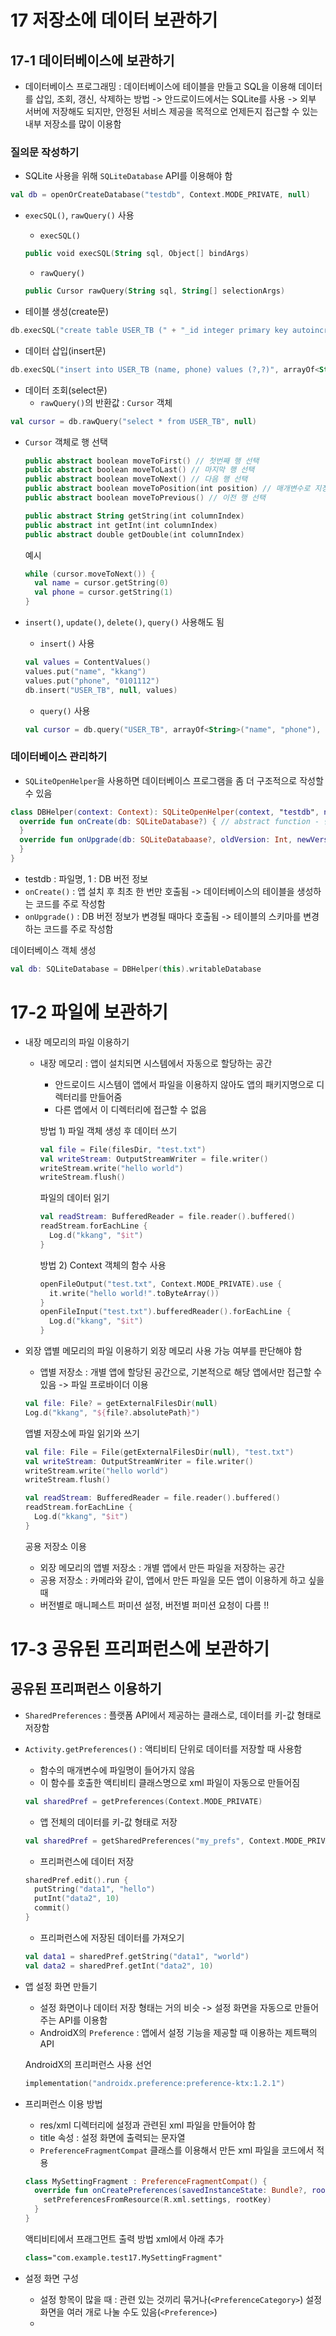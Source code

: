 # 17 저장소에 데이터 보관하기
## 17-1 데이터베이스에 보관하기
- 데이터베이스 프로그래밍 : 데이터베이스에 테이블을 만들고 SQL을 이용해 데이터를 삽입, 조회, 갱신, 삭제하는 방법 -> 안드로이드에서는 SQLite를 사용
  -> 외부 서버에 저장해도 되지만, 안정된 서비스 제공을 목적으로 언제든지 접근할 수 있는 내부 저장소를 많이 이용함

### 질의문 작성하기
- SQLite 사용을 위해 `SQLiteDatabase` API를 이용해야 함
```Kotlin
val db = openOrCreateDatabase("testdb", Context.MODE_PRIVATE, null)
```

- `execSQL()`, `rawQuery()` 사용
  - `execSQL()`
  ```Kotlin
  public void execSQL(String sql, Object[] bindArgs)
  ```
  
  - `rawQuery()`
  ```Kotlin
  public Cursor rawQuery(String sql, String[] selectionArgs)
  ```

- 테이블 생성(create문)
```Kotlin
db.execSQL("create table USER_TB (" + "_id integer primary key autoincrement," + "name not null," + "phone)")
```

- 데이터 삽입(insert문)
```Kotlin
db.execSQL("insert into USER_TB (name, phone) values (?,?)", arrayOf<String>("kkang", "0101111"))
```

- 데이터 조회(select문)
  - `rawQuery()`의 반환값 : `Cursor` 객체
```Kotlin
val cursor = db.rawQuery("select * from USER_TB", null)
```

- `Cursor` 객체로 행 선택
  ```Kotlin
  public abstract boolean moveToFirst() // 첫번째 행 선택
  public abstract boolean moveToLast() // 마지막 행 선택
  public abstract boolean moveToNext() // 다음 행 선택
  public abstract boolean moveToPosition(int position) // 매개변수로 지정한 위치의 행 선택
  public abstract boolean moveToPrevious() // 이전 행 선택
  ```
  ```Kotlin
  public abstract String getString(int columnIndex)
  public abstract int getInt(int columnIndex)
  public abstract double getDouble(int columnIndex)
  ```

  예시
  ```Kotlin
  while (cursor.moveToNext()) {
    val name = cursor.getString(0)
    val phone = cursor.getString(1)
  }
  ```

- `insert()`, `update()`, `delete()`, `query()` 사용해도 됨
  - `insert()` 사용
  ```Kotlin
  val values = ContentValues()
  values.put("name", "kkang")
  values.put("phone", "0101112")
  db.insert("USER_TB", null, values)
  ```

  - `query()` 사용
  ```Kotlin
  val cursor = db.query("USER_TB", arrayOf<String>("name", "phone"), "phone=?", arrayOf<String>("0101112"), null, null, null)
  ```

### 데이터베이스 관리하기
- `SQLiteOpenHelper`을 사용하면 데이터베이스 프로그램을 좀 더 구조적으로 작성할 수 있음
```Kotlin
class DBHelper(context: Context): SQLiteOpenHelper(context, "testdb", null, 1) {
  override fun onCreate(db: SQLiteDatabase?) { // abstract function - 반드시 재정의
  }
  override fun onUpgrade(db: SQLiteDatabaase?, oldVersion: Int, newVersion: Int) { // abstract function - 반드시 재정의
  }
}
```
- testdb : 파일명, 1 : DB 버전 정보
- `onCreate()` : 앱 설치 후 최초 한 번만 호출됨 -> 데이터베이스의 테이블을 생성하는 코드를 주로 작성함
- `onUpgrade()` : DB 버전 정보가 변경될 때마다 호출됨 -> 테이블의 스키마를 변경하는 코드를 주로 작성함

데이터베이스 객체 생성
```Kotlin
val db: SQLiteDatabase = DBHelper(this).writableDatabase
```

# 17-2 파일에 보관하기
- 내장 메모리의 파일 이용하기
  - 내장 메모리 : 앱이 설치되면 시스템에서 자동으로 할당하는 공간
    - 안드로이드 시스템이 앱에서 파일을 이용하지 않아도 앱의 패키지명으로 디렉터리를 만들어줌
    - 다른 앱에서 이 디렉터리에 접근할 수 없음

    방법 1)
    파일 객체 생성 후 데이터 쓰기
    ```Kotlin
    val file = File(filesDir, "test.txt")
    val writeStream: OutputStreamWriter = file.writer()
    writeStream.write("hello world")
    writeStream.flush()
    ```

    파일의 데이터 읽기
    ```Kotlin
    val readStream: BufferedReader = file.reader().buffered()
    readStream.forEachLine {
      Log.d("kkang", "$it")
    }
    ```
    방법 2)
    Context 객체의 함수 사용
    ```Kotlin
    openFileOutput("test.txt", Context.MODE_PRIVATE).use {
      it.write("hello world!".toByteArray())
    }
    openFileInput("test.txt").bufferedReader().forEachLine {
      Log.d("kkang", "$it")
    }
    ```

- 외장 앱별 메모리의 파일 이용하기
  외장 메모리 사용 가능 여부를 판단해야 함
  - 앱별 저장소 : 개별 앱에 할당된 공간으로, 기본적으로 해당 앱에서만 접근할 수 있음 -> 파일 프로바이더 이용
  ```Kotlin
  val file: File? = getExternalFilesDir(null)
  Log.d("kkang", "${file?.absolutePath}")
  ```

  앱별 저장소에 파일 읽기와 쓰기
  ```Kotlin
  val file: File = File(getExternalFilesDir(null), "test.txt")
  val writeStream: OutputStreamWriter = file.writer()
  writeStream.write("hello world")
  writeStream.flush()

  val readStream: BufferedReader = file.reader().buffered()
  readStream.forEachLine {
    Log.d("kkang", "$it")
  }
  ```

  공용 저장소 이용
  - 외장 메모리의 앱별 저장소 : 개별 앱에서 만든 파일을 저장하는 공간
  - 공용 저장소 : 카메라와 같이, 앱에서 만든 파일을 모든 앱이 이용하게 하고 싶을 때
  * 버전별로 매니페스트 퍼미션 설정, 버전별 퍼미션 요청이 다름 !!
  
# 17-3 공유된 프리퍼런스에 보관하기
## 공유된 프리퍼런스 이용하기
- `SharedPreferences` : 플랫폼 API에서 제공하는 클래스로, 데이터를 키-값 형태로 저장함
- `Activity.getPreferences()` : 액티비티 단위로 데이터를 저장할 때 사용함
  - 함수의 매개변수에 파일명이 들어가지 않음
  - 이 함수를 호출한 액티비티 클래스명으로 xml 파일이 자동으로 만들어짐
  ```Kotlin
  val sharedPref = getPreferences(Context.MODE_PRIVATE)
  ```

  - 앱 전체의 데이터를 키-값 형태로 저장
  ```Kotlin
  val sharedPref = getSharedPreferences("my_prefs", Context.MODE_PRIVATE)
  ```

  - 프리퍼런스에 데이터 저장
  ```Kotlin
  sharedPref.edit().run {
    putString("data1", "hello")
    putInt("data2", 10)
    commit()
  }
  ```

  - 프리퍼런스에 저장된 데이터를 가져오기
  ```Kotlin
  val data1 = sharedPref.getString("data1", "world")
  val data2 = sharedPref.getInt("data2", 10)
  ```

- 앱 설정 화면 만들기
  - 설정 화면이나 데이터 저장 형태는 거의 비슷 -> 설정 화면을 자동으로 만들어주는 API를 이용함
  - AndroidX의 `Preference` : 앱에서 설정 기능을 제공할 때 이용하는 제트팩의 API

  AndroidX의 프리퍼런스 사용 선언
  ```Kotlin
  implementation("androidx.preference:preference-ktx:1.2.1")
  ```

- 프리퍼런스 이용 방법
  - res/xml 디렉터리에 설정과 관련된 xml 파일을 만들어야 함
  - title 속성 : 설정 화면에 출력되는 문자열
  - `PreferenceFragmentCompat` 클래스를 이용해서 만든 xml 파일을 코드에서 적용
  ```Kotlin
  class MySettingFragment : PreferenceFragmentCompat() {
    override fun onCreatePreferences(savedInstanceState: Bundle?, rootKey: String?) {
      setPreferencesFromResource(R.xml.settings, rootKey)
    }
  }
  ```

  액티비티에서 프래그먼트 출력 방법
  xml에서 아래 추가
  ```Kotlin
  class="com.example.test17.MySettingFragment"
  ```

- 설정 화면 구성
  - 설정 항목이 많을 때 : 관련 있는 것끼리 묶거나(`<PreferenceCategory>`) 설정 화면을 여러 개로 나눌 수도 있음(`<Preference>`)
  - 
